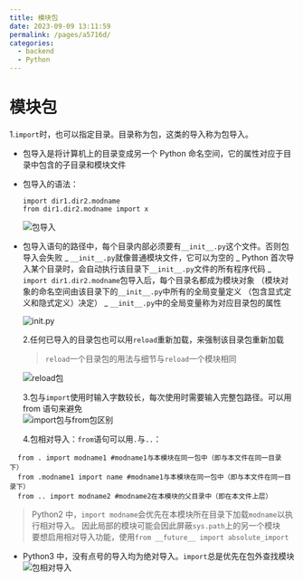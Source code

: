```yaml
---
title: 模块包
date: 2023-09-09 13:11:59
permalink: /pages/a5716d/
categories:
  - backend
  - Python
---
```

# 模块包

1.`import`时，也可以指定目录。目录称为包，这类的导入称为包导入。

- 包导入是将计算机上的目录变成另一个 Python 命名空间，它的属性对应于目录中包含的子目录和模块文件
- 包导入的语法：

  ```
  import dir1.dir2.modname
  from dir1.dir2.modname import x
  ```

  ![包导入](/img/python/python_22_1.JPG)

- 包导入语句的路径中，每个目录内部必须要有`__init__.py`这个文件。否则包导入会失败
  _ `__init__.py`就像普通模块文件，它可以为空的
  _ Python 首次导入某个目录时，会自动执行该目录下`__init__.py`文件的所有程序代码
  _ `import dir1.dir2.modname`包导入后，每个目录名都成为模块对象
  （模块对象的命名空间由该目录下的`__init__.py`中所有的全局变量定义
  （包含显式定义和隐式定义）决定）
  _ `__init__.py`中的全局变量称为对应目录包的属性

  ![__init__.py](/img/python/python_22_2.JPG)

  2.任何已导入的目录包也可以用`reload`重新加载，来强制该目录包重新加载

  > `reload`一个目录包的用法与细节与`reload`一个模块相同

  ![reload包](/img/python/python_22_3.JPG)

  3.包与`import`使用时输入字数较长，每次使用时需要输入完整包路径。可以用 from 语句来避免  
   ![import包与from包区别](/img/python/python_22_4.JPG)

  4.包相对导入：`from`语句可以用`.`与`..`：

```
  from . import modname1 #modname1与本模块在同一包中（即与本文件在同一目录下）
  from .modname1 import name #modname1与本模块在同一包中（即与本文件在同一目录下）
  from .. import modname2 #modname2在本模块的父目录中（即在本文件上层）
```

> Python2 中，`import modname`会优先在本模块所在目录下加载`modname`以执行相对导入。
> 因此局部的模块可能会因此屏蔽`sys.path`上的另一个模块  
> 要想启用相对导入功能，使用`from __future__ import absolute_import`

- Python3 中，没有点号的导入均为绝对导入。`import`总是优先在包外查找模块  
  ![包相对导入](/img/python/python_22_5.JPG)
